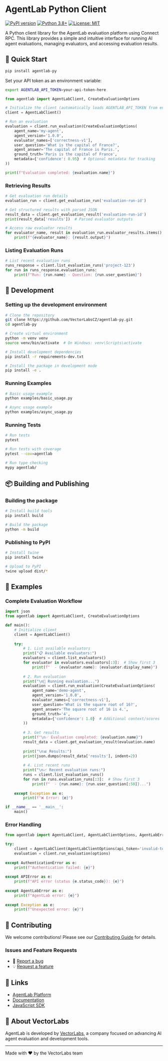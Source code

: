 # AgentLab Python Client

[![PyPI version](https://badge.fury.io/py/agentlab-py.svg)](https://badge.fury.io/py/agentlab-py)
[![Python 3.8+](https://img.shields.io/badge/python-3.8+-blue.svg)](https://www.python.org/downloads/)
[![License: MIT](https://img.shields.io/badge/License-MIT-yellow.svg)](https://opensource.org/licenses/MIT)

A Python client library for the AgentLab evaluation platform using Connect RPC. This library provides a simple and intuitive interface for running AI agent evaluations, managing evaluators, and accessing evaluation results.

## 🚀 Quick Start

```bash
pip install agentlab-py
```

Set your API token as an environment variable:
```bash
export AGENTLAB_API_TOKEN=your-api-token-here
```

```python
from agentlab import AgentLabClient, CreateEvaluationOptions

# Initialize the client (automatically loads AGENTLAB_API_TOKEN from environment)
client = AgentLabClient()

# Run an evaluation
evaluation = client.run_evaluation(CreateEvaluationOptions(
    agent_name='my-agent',
    agent_version='1.0.0',
    evaluator_names=['correctness-v1'],
    user_question='What is the capital of France?',
    agent_answer='The capital of France is Paris.',
    ground_truth='Paris is the capital of France',
    metadata={'confidence': 0.95}  # Optional metadata for tracking
))

print(f"Evaluation completed: {evaluation.name}")
```

### Retrieving Results

```python
# Get evaluation run details
evaluation_run = client.get_evaluation_run('evaluation-run-id')

# Get structured results with parsed JSON
result_data = client.get_evaluation_result('evaluation-run-id')
print(result_data['results'])  # Parsed evaluator outputs

# Access raw evaluator results
for evaluator_name, result in evaluation_run.evaluator_results.items():
    print(f"{evaluator_name}: {result.output}")
```

### Listing Evaluation Runs

```python
# List recent evaluation runs
runs_response = client.list_evaluation_runs('project-123')
for run in runs_response.evaluation_runs:
    print(f"Run: {run.name} - Question: {run.user_question}")
```

## 🔧 Development

### Setting up the development environment

```bash
# Clone the repository
git clone https://github.com/VectorLabsCZ/agentlab-py.git
cd agentlab-py

# Create virtual environment
python -m venv venv
source venv/bin/activate  # On Windows: venv\Scripts\activate

# Install development dependencies
pip install -r requirements-dev.txt

# Install the package in development mode
pip install -e .
```

### Running Examples

```bash
# Basic usage example
python examples/basic_usage.py

# Async usage example
python examples/async_usage.py
```

### Running Tests

```bash
# Run tests
pytest

# Run tests with coverage
pytest --cov=agentlab

# Run type checking
mypy agentlab/
```

## 📦 Building and Publishing

### Building the package

```bash
# Install build tools
pip install build

# Build the package
python -m build
```

### Publishing to PyPI

```bash
# Install twine
pip install twine

# Upload to PyPI
twine upload dist/*
```

## 🌟 Examples

### Complete Evaluation Workflow

```python
import json
from agentlab import AgentLabClient, CreateEvaluationOptions

def main():
    # Initialize client
    client = AgentLabClient()
        
    try:
        # 1. List available evaluators
        print("📋 Available evaluators:")
        evaluators = client.list_evaluators()
        for evaluator in evaluators.evaluators[:3]:  # Show first 3
            print(f"  - {evaluator.name}: {evaluator.display_name}")
        
        # 2. Run evaluation
        print("\n🚀 Running evaluation...")
        evaluation = client.run_evaluation(CreateEvaluationOptions(
            agent_name='demo-agent',
            agent_version='1.0.0',
            evaluator_names=['correctness-v1'],
            user_question='What is the square root of 16?',
            agent_answer='The square root of 16 is 4.',
            ground_truth='4',
            metadata={'confidence': 1.0}  # Additional context/scores
        ))
        
        # 3. Get results
        print(f"\n✅ Evaluation completed: {evaluation.name}")
        result_data = client.get_evaluation_result(evaluation.name)
        
        print("\n📊 Results:")
        print(json.dumps(result_data['results'], indent=2))
        
        # 4. List recent runs
        print("\n📈 Recent evaluation runs:")
        runs = client.list_evaluation_runs()
        for run in runs.evaluation_runs[:3]:  # Show first 3
            print(f"  - {run.name}: {run.user_question[:50]}...")
            
    except Exception as e:
        print(f"❌ Error: {e}")

if __name__ == '__main__':
    main()
```

### Error Handling

```python
from agentlab import AgentLabClient, AgentLabClientOptions, AgentLabError, AuthenticationError, APIError

try:
    client = AgentLabClient(AgentLabClientOptions(api_token='invalid-token'))
    evaluation = client.run_evaluation(options)
    
except AuthenticationError as e:
    print(f"Authentication failed: {e}")
    
except APIError as e:
    print(f"API error (status {e.status_code}): {e}")
    
except AgentLabError as e:
    print(f"AgentLab error: {e}")
    
except Exception as e:
    print(f"Unexpected error: {e}")
```

## 🤝 Contributing

We welcome contributions! Please see our [Contributing Guide](CONTRIBUTING.md) for details.

### Issues and Feature Requests

- 🐛 [Report a bug](https://github.com/VectorLabsCZ/agentlab-py/issues/new?template=bug_report.md)
- 💡 [Request a feature](https://github.com/VectorLabsCZ/agentlab-py/issues/new?template=feature_request.md)

## 🔗 Links

- [AgentLab Platform](https://agentlab.vectorlabs.cz)
- [Documentation](https://docs.agentlab.vectorlabs.cz)
- [JavaScript SDK](https://github.com/VectorLabsCZ/agentlab-js)

## 🏢 About VectorLabs

AgentLab is developed by [VectorLabs](https://vectorlabs.cz), a company focused on advancing AI agent evaluation and development tools.

---

Made with ❤️ by the VectorLabs team

